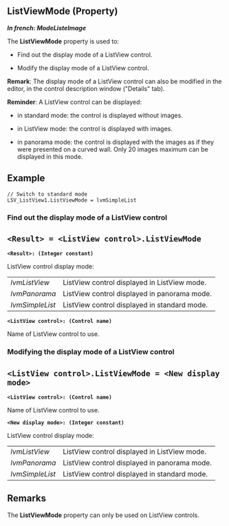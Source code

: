 


## ListViewMode (Property)

***In french: ModeListeImage***
	



<a name="XUse"></a>
<a name="Use"></a>
<a name="description"></a>
The **ListViewMode** property is used to:

- Find out the display mode of a ListView control. 

- Modify the display mode of a ListView control.




**Remark**: The display mode of a ListView control can also be modified in the editor, in the control description window ("Details" tab).

**Reminder**: A ListView control can be displayed: 

- in standard mode: the control is displayed without images. 

- in ListView mode: the control is displayed with images. 

- in panorama mode: the control is displayed with the images as if they were presented on a curved wall. Only 20 images maximum can be displayed in this mode.  



<a name="Example1"></a>
<a name="sample_code"></a>

## Example


```wl
// Switch to standard mode
LSV_ListView1.ListViewMode = lvmSimpleList
```

<a name="SYNTAX"></a>

### Find out the display mode of a ListView control

`<Result> = <ListView control>.ListViewMode`
---

**`<Result>: (Integer constant)`**

ListView control display mode: 


|   |   |
| --- | --- |
| *lvmListView* | ListView control displayed in ListView mode. |
| *lvmPanorama* | ListView control displayed in panorama mode. |
| *lvmSimpleList* | ListView control displayed in standard mode. |



**`<ListView control>: (Control name)`**

Name of ListView control to use.  


<a name="SYNTAX4"></a>

### Modifying the display mode of a ListView control

`<ListView control>.ListViewMode = <New display mode>`
---

**`<ListView control>: (Control name)`**

Name of ListView control to use.

**`<New display mode>: (Integer constant)`**

ListView control display mode: 


|   |   |
| --- | --- |
| *lvmListView* | ListView control displayed in ListView mode. |
| *lvmPanorama* | ListView control displayed in panorama mode. |
| *lvmSimpleList* | ListView control displayed in standard mode. |




<a name="NOTE0"></a>
<a name="NOTE0_1"></a>

## Remarks
The **ListViewMode** property can only be used on ListView controls.


